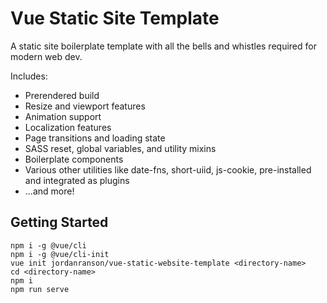 # Vue Static Site Template

A static site boilerplate template with all the bells and whistles required for modern web dev.

Includes:
- Prerendered build
- Resize and viewport features
- Animation support
- Localization features
- Page transitions and loading state
- SASS reset, global variables, and utility mixins
- Boilerplate components
- Various other utilities like date-fns, short-uiid, js-cookie, pre-installed and integrated as plugins
- ...and more!


## Getting Started

```
npm i -g @vue/cli
npm i -g @vue/cli-init
vue init jordanranson/vue-static-website-template <directory-name>
cd <directory-name>
npm i
npm run serve
```
